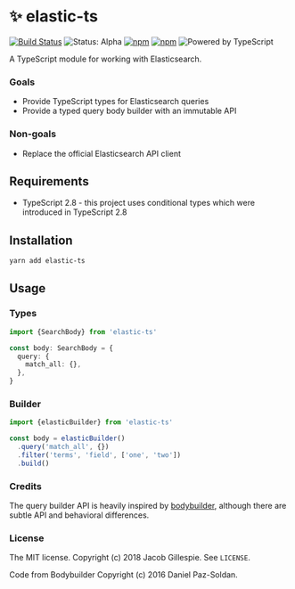 # ✨ elastic-ts

[![Build Status](https://travis-ci.org/jacobwgillespie/elastic-ts.svg?branch=master)](https://travis-ci.org/jacobwgillespie/elastic-ts)
![Status: Alpha](https://img.shields.io/badge/status-alpha-red.svg)
[![npm](https://img.shields.io/npm/dm/elastic-ts.svg)](https://www.npmjs.com/package/elastic-ts)
[![npm](https://img.shields.io/npm/v/elastic-ts.svg)](https://www.npmjs.com/package/elastic-ts)
![Powered by TypeScript](https://img.shields.io/badge/powered%20by-typescript-blue.svg)

A TypeScript module for working with Elasticsearch.

### Goals

* Provide TypeScript types for Elasticsearch queries
* Provide a typed query body builder with an immutable API

### Non-goals

* Replace the official Elasticsearch API client

## Requirements

* TypeScript 2.8 - this project uses conditional types which were introduced in TypeScript 2.8

## Installation

```
yarn add elastic-ts
```

## Usage

### Types

```typescript
import {SearchBody} from 'elastic-ts'

const body: SearchBody = {
  query: {
    match_all: {},
  },
}
```

### Builder

```typescript
import {elasticBuilder} from 'elastic-ts'

const body = elasticBuilder()
  .query('match_all', {})
  .filter('terms', 'field', ['one', 'two'])
  .build()
```

### Credits

The query builder API is heavily inspired by [bodybuilder](https://github.com/danpaz/bodybuilder), although there are subtle API and behavioral differences.

### License

The MIT license. Copyright (c) 2018 Jacob Gillespie. See `LICENSE`.

Code from Bodybuilder Copyright (c) 2016 Daniel Paz-Soldan.
